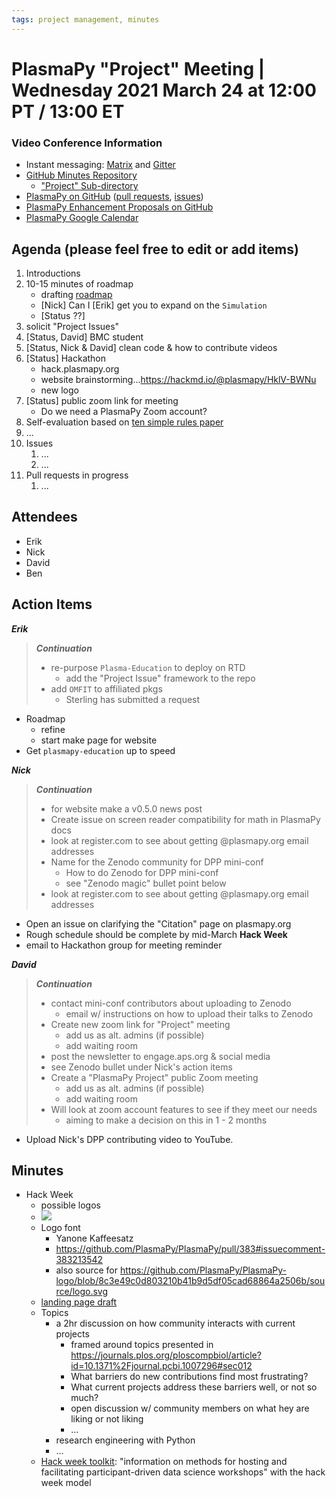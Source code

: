 ```yaml
---
tags: project management, minutes
---
```


# PlasmaPy "Project" Meeting | Wednesday 2021 March 24 at 12:00 PT / 13:00 ET

### Video Conference Information

* Instant messaging: [Matrix](https://element.im/app/#/room/#plasmapy:openastronomy.org) and [Gitter](https://gitter.im/PlasmaPy/Lobby)
* [GitHub Minutes Repository](https://github.com/PlasmaPy/plasmapy-project/tree/master/minutes)
    * ["Project" Sub-directory](https://github.com/PlasmaPy/plasmapy-project/tree/master/minutes/_project)
* [PlasmaPy on GitHub](https://github.com/PlasmaPy/plasmapy) ([pull requests](https://github.com/PlasmaPy/plasmapy/pulls), [issues](https://github.com/PlasmaPy/plasmapy/issues))
* [PlasmaPy Enhancement Proposals on GitHub](https://github.com/PlasmaPy/PlasmaPy-PLEPs)
* [PlasmaPy Google Calendar](https://calendar.google.com/calendar?cid=bzVsb3ZkcW0zaWxsam00ZTlrMDd2cmw5bWdAZ3JvdXAuY2FsZW5kYXIuZ29vZ2xlLmNvbQ)

## Agenda (please feel free to edit or add items)

1. Introductions
2. 10-15 minutes of roadmap
    * drafting [roadmap](https://hackmd.io/@plasmapy/ry0mmnj6v)
    * [Nick] Can I [Erik] get you to expand on the `Simulation`
    * [Status ??]
3. solicit "Project Issues"
4. [Status, David] BMC student
5. [Status, Nick & David] clean code & how to contribute videos
6. [Status] Hackathon
    * hack.plasmapy.org
    * website brainstorming...<https://hackmd.io/@plasmapy/HklV-BWNu>
    * new logo
7. [Status] public zoom link for meeting
    * Do we need a PlasmaPy Zoom account?
8. Self-evaluation based on [ten simple rules paper](https://journals.plos.org/ploscompbiol/article?id=10.1371%2Fjournal.pcbi.1007296)
9. ...
10. Issues
    1. ...
    2. ...
11. Pull requests in progress 
    1. ...

## Attendees

* Erik
* Nick
* David
* Ben

## Action Items

***Erik***
> ***Continuation***
>
> * re-purpose `Plasma-Education` to deploy on RTD
>   * add the "Project Issue" framework to the repo
> * add `OMFIT` to affiliated pkgs
>   * Sterling has submitted a request
>
* Roadmap
  * refine
  * start make page for website
* Get `plasmapy-education` up to speed

***Nick***
> ***Continuation***
> * for website make a v0.5.0 news post
> * Create issue on screen reader compatibility for math in PlasmaPy docs
> * look at register.com to see about getting @plasmapy.org email addresses
> * Name for the Zenodo community for DPP mini-conf
>    * How to do Zenodo for DPP mini-conf
>    * see "Zenodo magic" bullet point below
> * look at register.com to see about getting @plasmapy.org email addresses
* Open an issue on clarifying the "Citation" page on plasmapy.org
* Rough schedule should be complete by mid-March **Hack Week**
* email to Hackathon group for meeting reminder

***David***
> ***Continuation***
> * contact mini-conf contributors about uploading to Zenodo
>     * email w/ instructions on how to upload their talks to Zenodo
> * Create new zoom link for "Project" meeting
>     * add us as alt. admins (if possible)
>     * add waiting room
> * post the newsletter to engage.aps.org & social media
> * see Zenodo bullet under Nick's action items
> * Create a "PlasmaPy Project" public Zoom meeting
>     * add us as alt. admins (if possible)
>     * add waiting room
> * Will look at zoom account features to see if they meet our needs
>     * aiming to make a decision on this in 1 - 2 months
* Upload Nick's DPP contributing video to YouTube.

## Minutes

* Hack Week
    * possible logos
    * ![](https://i.imgur.com/MDbGUMa.png)
    * Logo font
        * Yanone Kaffeesatz
        * https://github.com/PlasmaPy/PlasmaPy/pull/383#issuecomment-383213542
        * also source for https://github.com/PlasmaPy/PlasmaPy-logo/blob/8c3e49c0d803210b41b9d5df05cad68864a2506b/source/logo.svg
    * [landing page draft](https://github.com/PlasmaPy/plasma-hack-week/pull/2/files)
    * Topics
        * a 2hr discussion on how community interacts with current projects
            * framed around topics presented in https://journals.plos.org/ploscompbiol/article?id=10.1371%2Fjournal.pcbi.1007296#sec012
            * What barriers do new contributions find most frustrating?
            * What current projects address these barriers well, or not so much?
            * open discussion w/ community members on what hey are liking or not liking
            * ...
        * research engineering with Python
        * ...
    * [Hack week toolkit](https://uwescience.github.io/HackWeek-Toolkit/):  "information on methods for hosting and facilitating participant-driven data science workshops" with the hack week model

